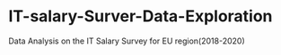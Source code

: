 # IT-salary-Surver-Data-Exploration
Data Analysis on the IT Salary Survey for EU region(2018-2020) 
